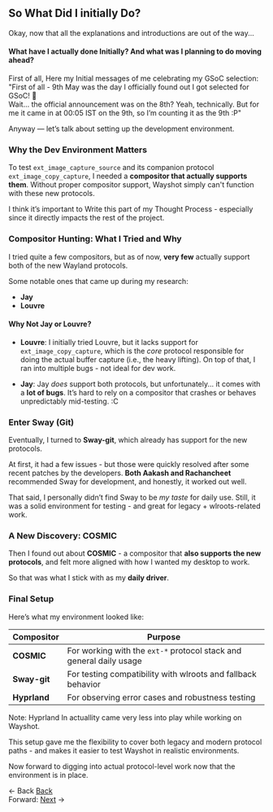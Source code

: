## So What Did I initially Do?

Okay, now that all the explanations and introductions are out of the way...

#### What have I actually done Initially? And what was I planning to do moving ahead?

First of all,
Here my Initial messages of me celebrating my GSoC selection:<br>
"First of all - 9th May was the day I officially found out I got selected for GSoC! 🎉 <br>
Wait... the official announcement was on the 8th? Yeah, technically. But for me it came in at 00:05 IST on the 9th, so I’m counting it as the 9th :P"

Anyway — let’s talk about setting up the development environment.

### **Why the Dev Environment Matters**

To test `ext_image_capture_source` and its companion protocol `ext_image_copy_capture`, I needed a **compositor that actually supports them**. Without proper compositor support, Wayshot simply can't function with these new protocols.

I think it’s important to Write this part of my Thought Process - especially since it directly impacts the rest of the project.

### **Compositor Hunting: What I Tried and Why**

I tried quite a few compositors, but as of now, **very few** actually support both of the new Wayland protocols.

Some notable ones that came up during my research:

* **Jay**
* **Louvre**

#### **Why Not Jay or Louvre?**

* **Louvre**:
  I initially tried Louvre, but it lacks support for `ext_image_copy_capture`, which is the *core* protocol responsible for doing the actual buffer capture (i.e., the heavy lifting).
  On top of that, I ran into multiple bugs - not ideal for dev work.

* **Jay**:
  Jay *does* support both protocols, but unfortunately... it comes with a **lot of bugs**.
  It’s hard to rely on a compositor that crashes or behaves unpredictably mid-testing. :C

### **Enter Sway (Git)**

Eventually, I turned to **Sway-git**, which already has support for the new protocols.

At first, it had a few issues - but those were quickly resolved after some recent patches by the developers.
**Both Aakash and Rachancheet** recommended Sway for development, and honestly, it worked out well.

That said, I personally didn’t find Sway to be *my taste* for daily use.
Still, it was a solid environment for testing - and great for legacy + wlroots-related work.

### **A New Discovery: COSMIC**

Then I found out about **COSMIC** - a compositor that **also supports the new protocols**, 
and felt more aligned with how I wanted my desktop to work.

So that was what I stick with as my **daily driver**.

### **Final Setup**

Here’s what my environment looked like:

| Compositor   | Purpose                                                             |
| ------------ | ------------------------------------------------------------------- |
| **COSMIC**   | For working with the `ext-*` protocol stack and general daily usage |
| **Sway-git** | For testing compatibility with wlroots and fallback behavior        |
| **Hyprland** | For observing error cases and robustness testing                    |

Note: Hyprland In actuallity came very less into play while working on Wayshot.

This setup gave me the flexibility to cover both legacy and modern protocol paths -
and makes it easier to test Wayshot in realistic environments.

Now forward to digging into actual protocol-level work now that the environment is in place.

<- Back [Back](Thought_Process_2.md)<br>
Forward: [Next](Thought_Process_4.md) ->